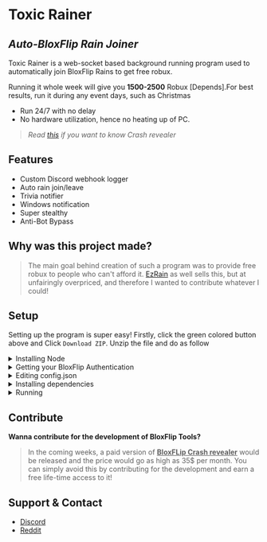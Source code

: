 # Toxic Rainer
## _Auto-BloxFlip Rain Joiner_

Toxic Rainer is a web-socket based background running program used to automatically join BloxFlip Rains to get free robux.

Running it whole week will give you **1500-2500** Robux [Depends].For best results, run it during any event days, such as Christmas

- Run 24/7 with no delay
- No hardware utilization, hence no heating up of PC.

> *Read [this](https://github.com/MaxMady/BloxFlip-Auto-Rain-Joiner#contribute) if you want to know Crash revealer*

## Features

- Custom Discord webhook logger
- Auto rain join/leave
- Trivia notifier
- Windows notification
- Super stealthy
- Anti-Bot Bypass

## Why was this project made?
> The main goal behind creation of such a program was to provide free robux to people who can't afford it. [EzRain](https://www.youtube.com/watch?v=tg0wg09WTjs) as well sells this, but at unfairingly overpriced, and therefore I wanted to contribute whatever I could!

## __Setup__

Setting up the program is super easy! Firstly, click the green colored button above and Click `Download ZIP`. Unzip the file and do as follow

<details>
<summary> Installing Node </summary>

- Download the latest version of NodeJS from [here](https://nodejs.org/dist/v16.16.0/node-v16.16.0-x64.msi)
- Install the `.msi` package and load NodeJS.
- Make sure to add to path.
    
   **Refer [here](https://www.youtube.com/watch?v=qZQmCfkmbNA) for simple tutorial**

</details>
<details>
    <summary> Getting your BloxFlip Authentication </summary>

- Go to [Bloxflip](https://bloxflip.com) and then press `CTRL+SHIFT+I` or `F12` or just open Developer tools
- Navigate to `console` and enter the following code.

    <details>

  <summary>Code</summary>
    
    ```js
    localStorage.getItem('_DO_NOT_SHARE_BLOXFLIP_TOKEN')
    ```

    </details>



</details>

<details>
<summary>Editing config.json</summary>

All the keys are required and is case sensitive.
| Key | Value |
| ------ | ------ |
| auth | Your BloxFlip Authentication, without ' |
| webhook | Discord webhook, starting with `https://` |
| win_notif | Enable/Disable notification [Windows only]. (Boolean) |
| product | Browser name. `chrome` or `firefox` [Case sensitive] |
| path | Path of your browser. Right click browser and click properties, copy path and add `\` before ever `\` Eg. |

</details>


<details>
<summary>Installing dependencies</summary> 

- Open `install.bat` and run it. 
- If success, no error should have been shown.
- Common error includes `npm not recognized`, which means that you haven't either installed or added to path. Refer [here](https://www.youtube.com/watch?v=qZQmCfkmbNA) to fix 

</details>

<details>
<summary>Running</summary>
    
- Open `run.bat` and wait for a rain.
- If any error occurs, you may contact me via Discord or Reddit!
    
</details>

## Contribute
**Wanna contribute for the development of BloxFlip Tools?**
> In the coming weeks, a paid version of <u>**BloxFLip Crash revealer**</u> would be released and the price would go as high as 35$ per month.
> You can simply avoid this by contributing for the development and earn a free life-time access to it!

## Support & Contact
- [Discord](https://discord.gg/zbgQYsyhAv)
- [Reddit](https://www.reddit.com/user/Dark_Melon23)
